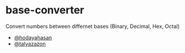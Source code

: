 # base-converter
Convert numbers between differnet bases (Binary, Decimal, Hex, Octal)
- [@hodayahasan](https://hodi1.github.io/base-converter/)
- [@talyazazon](https://github.com/Hodi1/base-converter)
